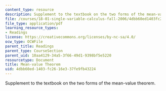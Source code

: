 ```yaml
---
content_type: resource
description: Supplement to the textbook on the two forms of the mean-value theorem.
file: /courses/18-01-single-variable-calculus-fall-2006/4dbb60ed1403fc2616e337fe9fb43224_mvt_mns_vluethrm.pdf
file_type: application/pdf
learning_resource_types:
- Readings
license: https://creativecommons.org/licenses/by-nc-sa/4.0/
ocw_type: OCWFile
parent_title: Readings
parent_type: CourseSection
parent_uid: 10aa4129-34a5-3f66-49d1-9398bf5e5220
resourcetype: Document
title: Mean-value Theorem
uid: 4dbb60ed-1403-fc26-16e3-37fe9fb43224
---
```

Supplement to the textbook on the two forms of the mean-value theorem.